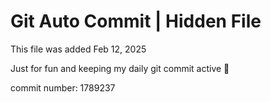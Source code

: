 # Git Auto Commit | Hidden File

This file was added Feb 12, 2025

Just for fun and keeping my daily git commit active 🤪

commit number: 1789237
